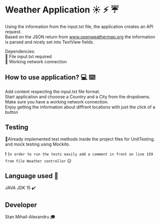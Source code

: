 # Weather Application :sunny: :zap: :umbrella:

Using the information from the input.txt file, the application creates an API request.<br/>
Based on the JSON return from www.openweathermap.org the information is parsed and nicely set into TextView fields.<br/>


Dependencies:<br/>
:scroll: File input.txt required<br/>
:scroll: Working network connection<br/>

## How to use application? :computer: :keyboard:
Add content respecting the input.txt file format.<br/>
Start application and chooose a Country and a City from the dropdowns.<br/>
Make sure you have a working network connection.<br/>
Enjoy getting the information about diffrent locations with just the click of a button<br/>

## Testing
:checkered_flag:Already implemented test methods inside the project files for UnitTesting.<br/>
and mock testing using Mockito.

:exclamation: `In order to run the tests easily add a comment in front on line 159 from file Weather controller` :wink:

## Language used :rainbow:
JAVA JDK 15 :heavy_check_mark:

## Developer
Stan Mihail-Alexandru :mortar_board:
